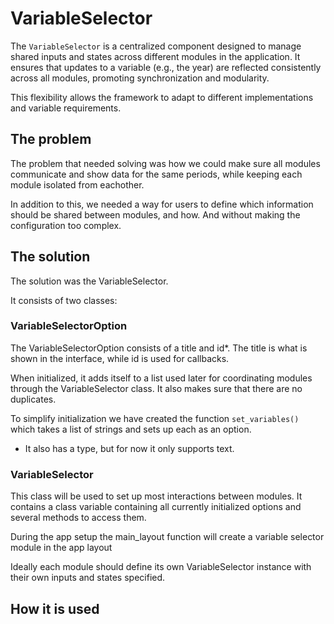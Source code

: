 # VariableSelector

The `VariableSelector` is a centralized component designed to manage shared inputs and states across different modules in the application. It ensures that updates to a variable (e.g., the year) are reflected consistently across all modules, promoting synchronization and modularity.

This flexibility allows the framework to adapt to different implementations and variable requirements.

## The problem

The problem that needed solving was how we could make sure all modules communicate and show data for the same periods, while keeping each module isolated from eachother.

In addition to this, we needed a way for users to define which information should be shared between modules, and how. And without making the configuration too complex.

## The solution

The solution was the VariableSelector.

It consists of two classes:

### VariableSelectorOption

The VariableSelectorOption consists of a title and id*. The title is what is shown in the interface, while id is used for callbacks.

When initialized, it adds itself to a list used later for coordinating modules through the VariableSelector class. It also makes sure that there are no duplicates.

To simplify initialization we have created the function `set_variables()` which takes a list of strings and sets up each as an option.

* It also has a type, but for now it only supports text.

### VariableSelector

This class will be used to set up most interactions between modules. It contains a class variable containing all currently initialized options and several methods to access them.

During the app setup the main_layout function will create a variable selector module in the app layout

Ideally each module should define its own VariableSelector instance with their own inputs and states specified.

## How it is used
